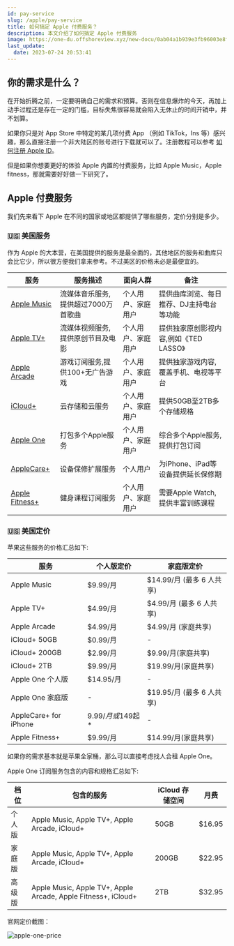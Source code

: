 ```yaml
---
id: pay-service
slug: /apple/pay-service
title: 如何搞定 Apple 付费服务？
description: 本文介绍了如何搞定 Apple 付费服务
image: https://one-du.offshoreview.xyz/new-docu/0ab04a1b939e3fb96003e8fe95d5de69.png
last_update:
  date: 2023-07-24 20:53:41
---
```


## 你的需求是什么？

在开始折腾之前，一定要明确自己的需求和预算。否则在信息爆炸的今天，再加上动手过程还是存在一定的门槛，目标失焦很容易就会陷入无休止的时间开销中，并不划算。

如果你只是对 App Store 中特定的某几项付费 App （例如 TikTok，Ins 等）感兴趣，那么直接注册一个非大陆区的账号进行下载就可以了。注册教程可以参考 [如何注册 Apple ID](/apple/register-apple-id)。

但是如果你想要更好的体验 Apple 内置的付费服务，比如 Apple Music，Apple fitness，那就需要好好做一下研究了。

## Apple 付费服务

我们先来看下 Apple 在不同的国家或地区都提供了哪些服务，定价分别是多少。

### 🇺🇸 美国服务

作为 Apple 的大本营，在美国提供的服务是最全面的，其他地区的服务和曲库只会比它少，所以很方便我们拿来参考。不过美区的价格未必是最便宜的。

| 服务 | 服务描述 | 面向人群 | 备注 |
|-|-|-|-|  
| [Apple Music](https://www.apple.com/apple-music/) | 流媒体音乐服务,提供超过7000万首歌曲 | 个人用户、家庭用户 | 提供曲库浏览、每日推荐、DJ主持电台等功能 |
| [Apple TV+](https://www.apple.com/apple-tv-plus/) | 流媒体视频服务,提供原创节目及电影 | 个人用户、家庭用户 | 提供独家原创影视内容,例如《TED LASSO》 |   
| [Apple Arcade](https://www.apple.com/apple-arcade/) | 游戏订阅服务,提供100+无广告游戏 | 个人用户、家庭用户 | 提供独家游戏内容,覆盖手机、电视等平台 |   
| [iCloud+](https://www.apple.com/icloud/) | 云存储和云服务 | 个人用户、家庭用户 | 提供50GB至2TB多个存储规格 | 
| [Apple One](https://www.apple.com/apple-one/) | 打包多个Apple服务 | 个人用户、家庭用户 | 综合多个Apple服务,提供打包订阅 |  
| [AppleCare+](https://www.apple.com/support/products/) | 设备保修扩展服务 | 个人用户 | 为iPhone、iPad等设备提供延长保修期 |
| [Apple Fitness+](https://www.apple.com/apple-fitness-plus/) | 健身课程订阅服务 | 个人用户、家庭用户 | 需要Apple Watch,提供丰富训练课程 |

### 🇺🇸 美国定价

苹果这些服务的价格汇总如下:

| 服务 | 个人版定价 | 家庭版定价 |
|-|-|-|  
| Apple Music | $9.99/月 | $14.99/月 (最多 6 人共享) |
| Apple TV+ | $4.99/月 | $4.99/月 (最多 6 人共享) |
| Apple Arcade | $4.99/月 | $4.99/月 (家庭共享) |
| iCloud+ 50GB | $0.99/月 | - |  
| iCloud+ 200GB | $2.99/月 | $9.99/月(家庭共享) |
| iCloud+ 2TB | $9.99/月 | $19.99/月(家庭共享) |
| Apple One 个人版 | $14.95/月 | - |
| Apple One 家庭版 | - | $19.95/月 (最多 6 人共享) |
| AppleCare+ for iPhone | $9.99/月或$149起* | - |
| Apple Fitness+ | $9.99/月 | $14.99/月(家庭共享) |

如果你的需求基本就是苹果全家桶，那么可以直接考虑找人合租 Apple One。

Apple One 订阅服务包含的内容和规格汇总如下:

| 档位 | 包含的服务 | iCloud 存储空间 | 月费 |
|-|-|-|-|  
| 个人版 | Apple Music,  Apple TV+,  Apple Arcade, iCloud+ | 50GB | $16.95 |
| 家庭版 | Apple Music,  Apple TV+,  Apple Arcade, iCloud+   | 200GB | $22.95 |
| 高级版 | Apple Music,  Apple TV+,  Apple Arcade,  Apple Fitness+, iCloud+ | 2TB | $32.95 |

官网定价截图：

![apple-one-price](https://one-du.offshoreview.xyz/new-docu/58191ec1bf4a52626e2557953eb64706.png)
